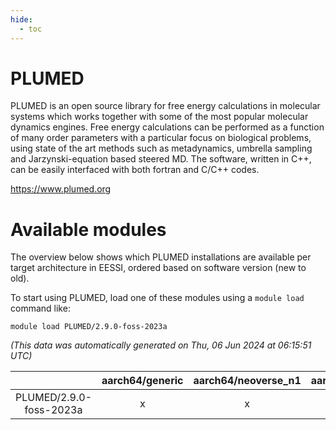 ```yaml
---
hide:
  - toc
---
```


PLUMED
======


PLUMED is an open source library for free energy calculations in molecular systems which works together with some of the most popular molecular dynamics engines. Free energy calculations can be performed as a function of many order parameters with a particular  focus on biological problems, using state of the art methods such as metadynamics, umbrella sampling and Jarzynski-equation based steered MD. The software, written in C++, can be easily interfaced with both fortran and C/C++ codes.

https://www.plumed.org
# Available modules


The overview below shows which PLUMED installations are available per target architecture in EESSI, ordered based on software version (new to old).

To start using PLUMED, load one of these modules using a `module load` command like:

```shell
module load PLUMED/2.9.0-foss-2023a
```

*(This data was automatically generated on Thu, 06 Jun 2024 at 06:15:51 UTC)*  

| |aarch64/generic|aarch64/neoverse_n1|aarch64/neoverse_v1|x86_64/generic|x86_64/amd/zen2|x86_64/amd/zen3|x86_64/intel/haswell|x86_64/intel/skylake_avx512|
| :---: | :---: | :---: | :---: | :---: | :---: | :---: | :---: | :---: |
|PLUMED/2.9.0-foss-2023a|x|x|x|x|x|x|x|x|
